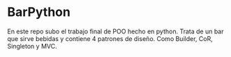 # BarPython
En este repo subo el trabajo final de POO hecho en python. Trata de un bar que sirve bebidas y contiene 4 patrones de diseño. Como Builder, CoR, Singleton y MVC.
